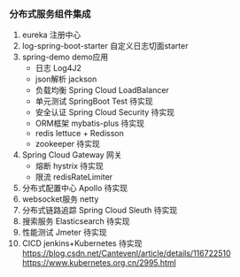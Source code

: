 ### 分布式服务组件集成
1. eureka 注册中心
2. log-spring-boot-starter 自定义日志切面starter
3. spring-demo demo应用
    * 日志 Log4J2
    * json解析  jackson
    * 负载均衡 Spring Cloud LoadBalancer
    * 单元测试 SpringBoot Test      待实现
    * 安全认证 Spring Cloud Security 待实现
    * ORM框架 mybatis-plus    待实现
    * redis lettuce + Redisson
    * zookeeper  待实现
4. Spring Cloud Gateway  网关
    * 熔断 hystrix 待实现
    * 限流 redisRateLimiter 
5. 分布式配置中心 Apollo 待实现
6. websocket服务 netty   
7. 分布式链路追踪 Spring Cloud Sleuth 待实现
8. 搜索服务 Elasticsearch   待实现
9. 性能测试 Jmeter 待实现
10. CICD  jenkins+Kubernetes 待实现 https://blog.csdn.net/Cantevenl/article/details/116722510 https://www.kubernetes.org.cn/2995.html